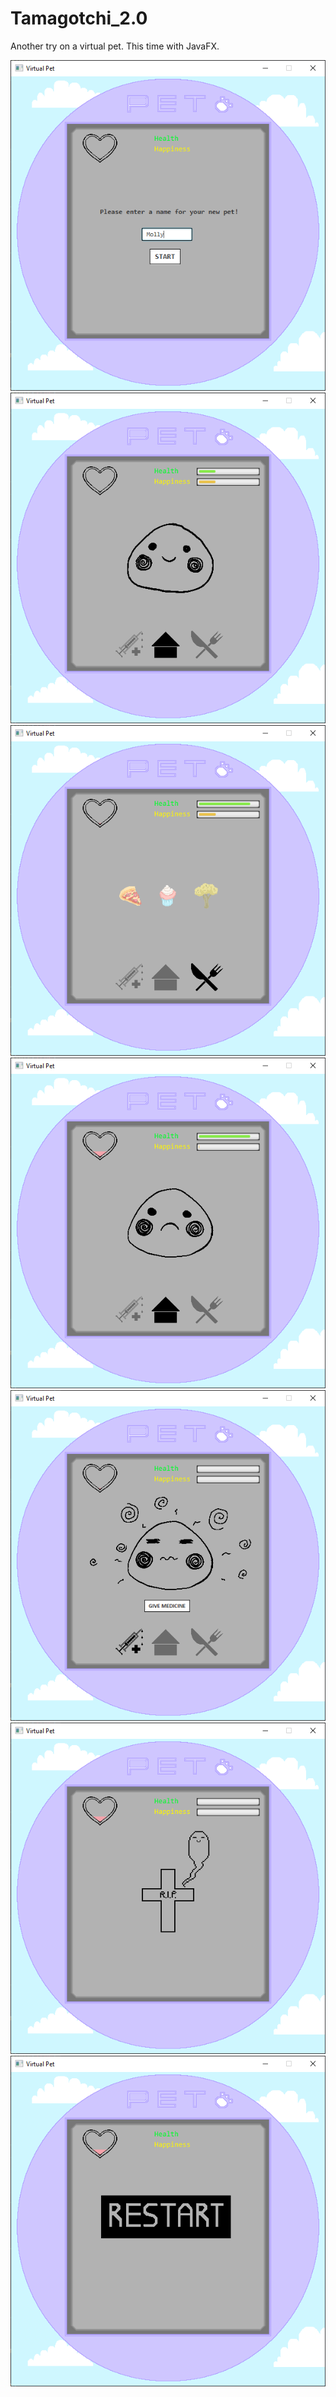 # Tamagotchi_2.0
Another try on a virtual pet. This time with JavaFX.

<img src="gitImages/namePet.PNG">
<img src="gitImages/happyPet.PNG">
<img src="gitImages/food.PNG">
<img src="gitImages/sadPet.PNG">
<img src="gitImages/giveMedicine.PNG">
<img src="gitImages/deadPet.PNG">
<img src="gitImages/restartOption.PNG">

